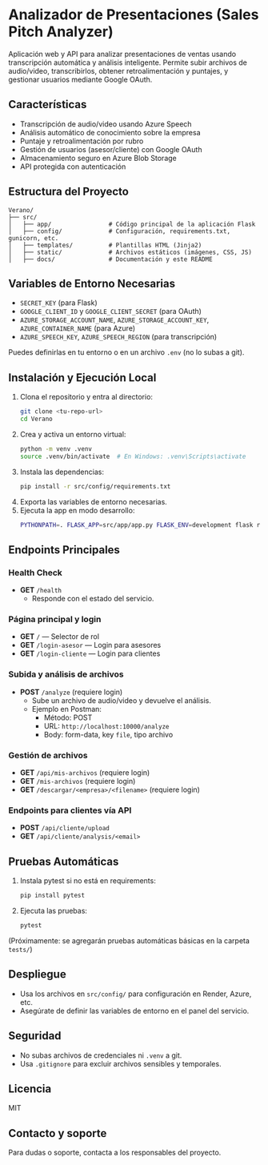 # Analizador de Presentaciones (Sales Pitch Analyzer)

Aplicación web y API para analizar presentaciones de ventas usando transcripción automática y análisis inteligente. Permite subir archivos de audio/video, transcribirlos, obtener retroalimentación y puntajes, y gestionar usuarios mediante Google OAuth.

## Características
- Transcripción de audio/video usando Azure Speech
- Análisis automático de conocimiento sobre la empresa
- Puntaje y retroalimentación por rubro
- Gestión de usuarios (asesor/cliente) con Google OAuth
- Almacenamiento seguro en Azure Blob Storage
- API protegida con autenticación

## Estructura del Proyecto
```
Verano/
├── src/
│   ├── app/                # Código principal de la aplicación Flask
│   ├── config/             # Configuración, requirements.txt, gunicorn, etc.
│   ├── templates/          # Plantillas HTML (Jinja2)
│   ├── static/             # Archivos estáticos (imágenes, CSS, JS)
│   ├── docs/               # Documentación y este README
```

## Variables de Entorno Necesarias
- `SECRET_KEY` (para Flask)
- `GOOGLE_CLIENT_ID` y `GOOGLE_CLIENT_SECRET` (para OAuth)
- `AZURE_STORAGE_ACCOUNT_NAME`, `AZURE_STORAGE_ACCOUNT_KEY`, `AZURE_CONTAINER_NAME` (para Azure)
- `AZURE_SPEECH_KEY`, `AZURE_SPEECH_REGION` (para transcripción)

Puedes definirlas en tu entorno o en un archivo `.env` (no lo subas a git).

## Instalación y Ejecución Local
1. Clona el repositorio y entra al directorio:
   ```bash
   git clone <tu-repo-url>
   cd Verano
   ```
2. Crea y activa un entorno virtual:
   ```bash
   python -m venv .venv
   source .venv/bin/activate  # En Windows: .venv\Scripts\activate
   ```
3. Instala las dependencias:
   ```bash
   pip install -r src/config/requirements.txt
   ```
4. Exporta las variables de entorno necesarias.
5. Ejecuta la app en modo desarrollo:
   ```bash
   PYTHONPATH=. FLASK_APP=src/app/app.py FLASK_ENV=development flask run --port 10000
   ```

## Endpoints Principales
### Health Check
- **GET** `/health`
  - Responde con el estado del servicio.

### Página principal y login
- **GET** `/` — Selector de rol
- **GET** `/login-asesor` — Login para asesores
- **GET** `/login-cliente` — Login para clientes

### Subida y análisis de archivos
- **POST** `/analyze` (requiere login)
  - Sube un archivo de audio/video y devuelve el análisis.
  - Ejemplo en Postman:
    - Método: POST
    - URL: `http://localhost:10000/analyze`
    - Body: form-data, key `file`, tipo archivo

### Gestión de archivos
- **GET** `/api/mis-archivos` (requiere login)
- **GET** `/mis-archivos` (requiere login)
- **GET** `/descargar/<empresa>/<filename>` (requiere login)

### Endpoints para clientes vía API
- **POST** `/api/cliente/upload`
- **GET** `/api/cliente/analysis/<email>`

## Pruebas Automáticas
1. Instala pytest si no está en requirements:
   ```bash
   pip install pytest
   ```
2. Ejecuta las pruebas:
   ```bash
   pytest
   ```

(Próximamente: se agregarán pruebas automáticas básicas en la carpeta `tests/`)

## Despliegue
- Usa los archivos en `src/config/` para configuración en Render, Azure, etc.
- Asegúrate de definir las variables de entorno en el panel del servicio.

## Seguridad
- No subas archivos de credenciales ni `.venv` a git.
- Usa `.gitignore` para excluir archivos sensibles y temporales.

## Licencia
MIT

## Contacto y soporte
Para dudas o soporte, contacta a los responsables del proyecto. 